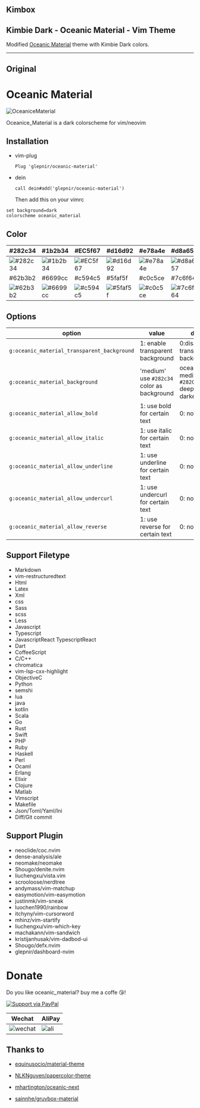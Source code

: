## Kimbox
## Kimbie Dark - Oceanic Material - Vim Theme

Modified [Oceanic Material](https://github.com/glepnir/oceanic-material) theme with Kimbie Dark colors.

----

## Original
# Oceanic Material

![OceaniceMaterial](https://user-images.githubusercontent.com/41671631/87221070-e9ea1200-c39b-11ea-90c9-582d2b50ac40.png)

Oceanice_Material is a dark colorscheme for vim/neovim

## Installation

- vim-plug
  ```viml
  Plug 'glepnir/oceanic-material'
  ```
- dein
  ```viml
  call dein#add('glepnir/oceanic-material')
  ```
  Then add this on your vimrc

```viml
set background=dark
colorscheme oceanic_material
```

## Color

| #282c34                                                         | #1b2b34                                                         | #EC5f67                                                         | #d16d92                                                         | #e78a4e                                                         | #d8a657                                                         | #a9b665                                                         |
| --------------------------------------------------------------- | --------------------------------------------------------------- | --------------------------------------------------------------- | --------------------------------------------------------------- | --------------------------------------------------------------- | --------------------------------------------------------------- | --------------------------------------------------------------- |
| ![#282c34](https://via.placeholder.com/80/282c34/000000?text=+) | ![#1b2b34](https://via.placeholder.com/80/1b2b34/000000?text=+) | ![#EC5f67](https://via.placeholder.com/80/EC5f67/000000?text=+) | ![#d16d92](https://via.placeholder.com/80/d16d92/000000?text=+) | ![#e78a4e](https://via.placeholder.com/80/e78a4e/000000?text=+) | ![#d8a657](https://via.placeholder.com/80/d8a657/000000?text=+) | ![#a9b665](https://via.placeholder.com/80/a9b665/000000?text=+) |
| #62b3b2                                                         | #6699cc                                                         | #c594c5                                                         | #5faf5f                                                         | #c0c5ce                                                         | #7c6f64                                                         | #d4be98                                                         |
| ![#62b3b2](https://via.placeholder.com/80/62b3b2/000000?text=+) | ![#6699cc](https://via.placeholder.com/80/6699cc/000000?text=+) | ![#c594c5](https://via.placeholder.com/80/c594c5/000000?text=+) | ![#5faf5f](https://via.placeholder.com/80/5faf5f/000000?text=+) | ![#c0c5ce](https://via.placeholder.com/80/c0c5ce/000000?text=+) | ![#7c6f64](https://via.placeholder.com/80/7c6f64/000000?text=+) | ![#d4be98](https://via.placeholder.com/80/d4be98/000000?text=+) |

## Options

| option                                      | value                                     | default                                             |
| ------------------------------------------- | ----------------------------------------- | --------------------------------------------------- |
| `g:oceanic_material_transparent_background` | 1: enable transparent background          | 0:disable transparent background                    |
| `g:oceanic_material_background`             | 'medium' use `#282c34` color as background | ocean: `#1b2b34` medium: `#282C34` deep:#212112 darker:`#1d1f21` |
| `g:oceanic_material_allow_bold`             | 1: use bold for certain text              | 0: not at all                                       |
| `g:oceanic_material_allow_italic`           | 1: use italic for certain text            | 0: not at all                                       |
| `g:oceanic_material_allow_underline`        | 1: use underline for certain text         | 0: not at all                                       |
| `g:oceanic_material_allow_undercurl`        | 1: use undercurl for certain text         | 0: not at all                                       |
| `g:oceanic_material_allow_reverse`          | 1: use reverse for certain text           | 0: not at all                                       |

## Support Filetype

- Markdown
- vim-restructuredtext
- Html
- Latex
- Xml
- css
- Sass
- scss
- Less
- Javascript
- Typescript
- JavascriptReact TypescriptReact
- Dart
- CoffeeScript
- C/C++
- chromatica
- vim-lsp-cxx-highlight
- ObjectiveC
- Python
- semshi
- lua
- java
- kotlin
- Scala
- Go
- Rust
- Swift
- PHP
- Ruby
- Haskell
- Perl
- Ocaml
- Erlang
- Elixir
- Clojure
- Matlab
- Vimscript
- Makefile
- Json/Toml/Yaml/Ini
- Diff/Git commit

## Support Plugin

- neoclide/coc.nvim
- dense-analysis/ale
- neomake/neomake
- Shougo/denite.nvim
- liuchengxu/vista.vim
- scrooloose/nerdtree
- andymass/vim-matchup
- easymotion/vim-easymotion
- justinmk/vim-sneak
- luochen1990/rainbow
- itchyny/vim-cursorword
- mhinz/vim-startify
- liuchengxu/vim-which-key
- machakann/vim-sandwich
- kristijanhusak/vim-dadbod-ui
- Shougo/defx.nvim
- glepnir/dashboard-nvim

# Donate

Do you like oceanic_material? buy me a coffe 😘!

[![Support via PayPal](https://cdn.rawgit.com/twolfson/paypal-github-button/1.0.0/dist/button.svg)](https://www.paypal.me/bobbyhub)

| Wechat                                                                                                          | AliPay                                                                                                       |
| --------------------------------------------------------------------------------------------------------------- | ------------------------------------------------------------------------------------------------------------ |
| ![wechat](https://user-images.githubusercontent.com/41671631/84404718-c8312a00-ac39-11ea-90d7-ee679fbb3705.png) | ![ali](https://user-images.githubusercontent.com/41671631/84403276-1a714b80-ac38-11ea-8607-8492df84e516.png) |

## Thanks to

- [equinusocio/material-theme](https://github.com/equinusocio/material-theme)

- [NLKNguyen/papercolor-theme](https://github.com/NLKNguyen/papercolor-theme)

- [mhartington/oceanic-next](https://github.com/mhartington/oceanic-next)

- [sainnhe/gruvbox-material](https://github.com/sainnhe/gruvbox-material)

